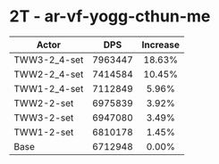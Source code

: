 # 2T - ar-vf-yogg-cthun-me
| Actor | DPS | Increase |
|---|:---:|:---:|
|TWW3-2_4-set|7963447|18.63%|
|TWW2-2_4-set|7414584|10.45%|
|TWW1-2_4-set|7112849|5.96%|
|TWW2-2-set|6975839|3.92%|
|TWW3-2-set|6947080|3.49%|
|TWW1-2-set|6810178|1.45%|
|Base|6712948|0.00%|
